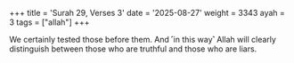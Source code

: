 +++
title = 'Surah 29, Verses 3'
date = '2025-08-27'
weight = 3343
ayah = 3
tags = ["allah"]
+++

We certainly tested those before them. And ˹in this way˺ Allah will clearly distinguish between those who are truthful and those who are liars.